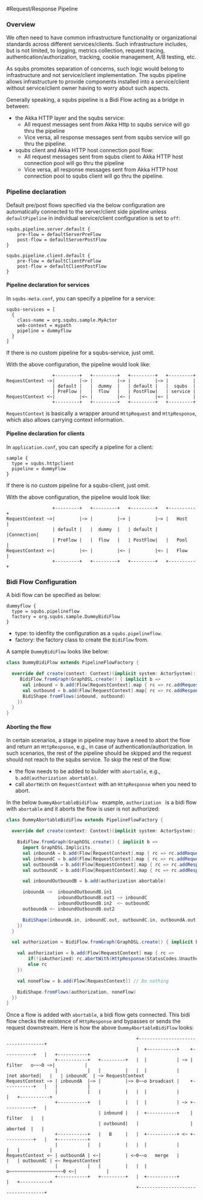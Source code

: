 #Request/Response Pipeline

### Overview

We often need to have common infrastructure functionality or organizational standards across different services/clients.  Such infrastructure includes, but is not limited, to logging, metrics collection, request tracing, authentication/authorization, tracking, cookie management, A/B testing, etc.

As squbs promotes separation of concerns, such logic would belong to infrastructure and not service/client implementation.  The squbs pipeline allows infrastructure to provide components installed into a service/client without service/client owner having to worry about such aspects.

Generally speaking, a squbs pipeline is a Bidi Flow acting as a bridge in between: 

  * the Akka HTTP layer and the squbs service:
    * All request messages sent from Akka Http to squbs service will go thru the pipeline
    * Vice versa, all response messages sent from squbs service will go thru the pipeline.
  * squbs client and Akka HTTP host connection pool flow:
    * 	All request messages sent from squbs client to Akka HTTP host connection pool will go thru the pipeline
    * Vice versa, all response messages sent from Akka HTTP host connection pool to squbs client will go thru the pipeline. 

### Pipeline declaration

Default pre/post flows specified via the below configuration are automatically connected to the server/client side pipeline unless `defaultPipeline` in individual service/client configuration is set to `off`:

```
squbs.pipeline.server.default {
	pre-flow = defaultServerPreFlow
	post-flow = defaultServerPostFlow
}

squbs.pipeline.client.default {
	pre-flow = defaultClientPreFlow
	post-flow = defaultClientPostFlow
}
```

#### Pipeline declaration for services

In `squbs-meta.conf`, you can specify a pipeline for a service:

```
squbs-services = [
  {
    class-name = org.squbs.sample.MyActor
    web-context = mypath
    pipeline = dummyflow
  }
]
```

If there is no custom pipeline for a squbs-service, just omit.


With the above configuration, the pipeline would look like:

```
                 +---------+   +---------+   +---------+   +---------+
RequestContext ~>|         |~> |         |~> |         |~> |         | 
                 | default |   |  dummy  |   | default |   |  squbs  |
                 | PreFlow |   |  flow   |   | PostFlow|   | service | 
RequestContext <~|         |<~ |         |<~ |         |<~ |         |
                 +---------+   +---------+   +---------+   +---------+
```

`RequestContext` is basically a wrapper around `HttpRequest` and `HttpResponse`, which also allows carrying context information.

#### Pipeline declaration for clients

In `application.conf`, you can specify a pipeline for a client:

```
sample {
  type = squbs.httpclient
  pipeline = dummyFlow
}
```

If there is no custom pipeline for a squbs-client, just omit.

With the above configuration, the pipeline would look like:


```
                 +---------+   +---------+   +---------+   +----------+
RequestContext ~>|         |~> |         |~> |         |~> |   Host   | 
                 | default |   |  dummy  |   | default |   |Connection|
                 | PreFlow |   |  flow   |   | PostFlow|   |   Pool   | 
RequestContext <~|         |<~ |         |<~ |         |<~ |   Flow   |
                 +---------+   +---------+   +---------+   +----------+
```


### Bidi Flow Configuration

A bidi flow can be specified as below:

```
dummyflow {
  type = squbs.pipelineflow
  factory = org.squbs.sample.DummyBidiFlow
}
```

* type: to idenfity the configuration as a `squbs.pipelineflow`.
* factory: the factory class to create the `BidiFlow` from.

A sample `DummyBidiFlow` looks like below:

```scala
class DummyBidiFlow extends PipelineFlowFactory {

  override def create(context: Context)(implicit system: ActorSystem): PipelineFlow = {
     BidiFlow.fromGraph(GraphDSL.create() { implicit b =>
      val inbound = b.add(Flow[RequestContext].map { rc => rc.addRequestHeader(RawHeader("DummyRequest", "ReqValue")) })
      val outbound = b.add(Flow[RequestContext].map{ rc => rc.addResponseHeader(RawHeader("DummyResponse", "ResValue"))})
      BidiShape.fromFlows(inbound, outbound)
    })
  }
}
```

#### Aborting the flow
In certain scenarios, a stage in pipeline may have a need to abort the flow and return an `HttpResponse`, e.g., in case of authentication/authorization.  In such scenarios, the rest of the pipeline should be skipped and the request should not reach to the squbs service.  To skip the rest of the flow: 

* the flow needs to be added to builder with `abortable`, e.g., `b.add(authorization abortable)`.
* call `abortWith` on `RequestContext` with an `HttpResponse` when you need to abort.

In the below `DummyAbortableBidiFlow ` example, `authorization ` is a bidi flow with `abortable` and it aborts the flow is user is not authorized: 

```scala
class DummyAbortableBidiFlow extends PipelineFlowFactory {

  override def create(context: Context)(implicit system: ActorSystem): PipelineFlow = {

    BidiFlow.fromGraph(GraphDSL.create() { implicit b =>
      import GraphDSL.Implicits._
      val inboundA = b.add(Flow[RequestContext].map { rc => rc.addRequestHeader(RawHeader("keyInA", "valInA")) })
      val inboundC = b.add(Flow[RequestContext].map { rc => rc.addRequestHeader(RawHeader("keyInC", "valInC")) })
      val outboundA = b.add(Flow[RequestContext].map { rc => rc.addResponseHeaders(RawHeader("keyOutA", "valOutA"))})
      val outboundC = b.add(Flow[RequestContext].map { rc => rc.addResponseHeaders(RawHeader("keyOutC", "valOutC"))})

      val inboundOutboundB = b.add(authorization abortable)

      inboundA ~>  inboundOutboundB.in1
                   inboundOutboundB.out1 ~> inboundC
                   inboundOutboundB.in2  <~ outboundC
      outboundA <~ inboundOutboundB.out2

      BidiShape(inboundA.in, inboundC.out, outboundC.in, outboundA.out)
    })
  }

  val authorization = BidiFlow.fromGraph(GraphDSL.create() { implicit b =>

    val authorization = b.add(Flow[RequestContext] map { rc =>
        if(!isAuthorized) rc.abortWith(HttpResponse(StatusCodes.Unauthorized, entity = "Not Authorized!"))
        else rc
    })

    val noneFlow = b.add(Flow[RequestContext]) // Do nothing

    BidiShape.fromFlows(authorization, noneFlow)
  })
}
```

Once a flow is added with `abortable`, a bidi flow gets connected.  This bidi flow checks the existence of `HttpResponse` and bypasses or sends the request downstream.  Here is how the above `DummyAbortableBidiFlow` looks:


```
                                                +-----------------------------------+
                                                |  +-----------+    +-----------+   |   +-----------+
                  +-----------+   +---------+   |  |           | ~> |  filter   o~~~0 ~>|           |
                  |           |   |         |   |  |           |    |not aborted|   |   | inboundC  | ~> RequestContext
RequestContext ~> | inboundA  |~> |         |~> 0~~o broadcast |    +-----------+   |   |           |
                  |           |   |         |   |  |           |                    |   +-----------+
                  +-----------+   |         |   |  |           | ~> +-----------+   |
                                  | inbound |   |  +-----------+    |  filter   |   |
                                  | outbound|   |                   |  aborted  |   |
                  +-----------+   |   B     |   |  +-----------+ <~ +-----------+   |   +-----------+
                  |           |   |         |   |  |           |                    |   |           |
RequestContext <~ | outboundA | <~|         | <~0~~o   merge   |                    |   | outboundC | <~ RequestContext
                  |           |   |         |   |  |           o~~~~~~~~~~~~~~~~~~~~0 <~|           |
                  +-----------+   +---------+   |  +-----------+                    |   +-----------+
                                                +-----------------------------------+

```